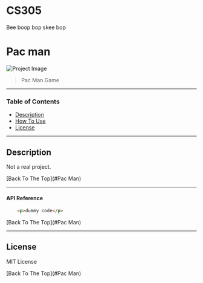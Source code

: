 # CS305
Bee boop bop skee bop
# Pac man

![Project Image](https://www.google.com/imgres?imgurl=https%3A%2F%2Fthelogicalindian.com%2Fh-upload%2F2021%2F03%2F17%2F192284-thelogicalindianfb1000x600-1.jpg&imgrefurl=https%3A%2F%2Fthelogicalindian.com%2Ftechnology%2Fpac-man-27423&tbnid=ER6v8MqaESJkVM&vet=12ahUKEwiVl__kiLb3AhVbAzQIHQTUC3kQMygDegUIARDmAQ..i&docid=t2jEUq6sPaXhMM&w=1000&h=600&q=pac%20man&ved=2ahUKEwiVl__kiLb3AhVbAzQIHQTUC3kQMygDegUIARDmAQ)

> Pac Man Game

---

### Table of Contents

- [Description](#description)
- [How To Use](#how-to-use)
- [License](#license)

---

## Description

Not a real project.


[Back To The Top](#Pac Man)

---





#### API Reference

```html
    <p>dummy code</p>
```
[Back To The Top](#Pac Man)


---

## License

MIT License



[Back To The Top](#Pac Man)
